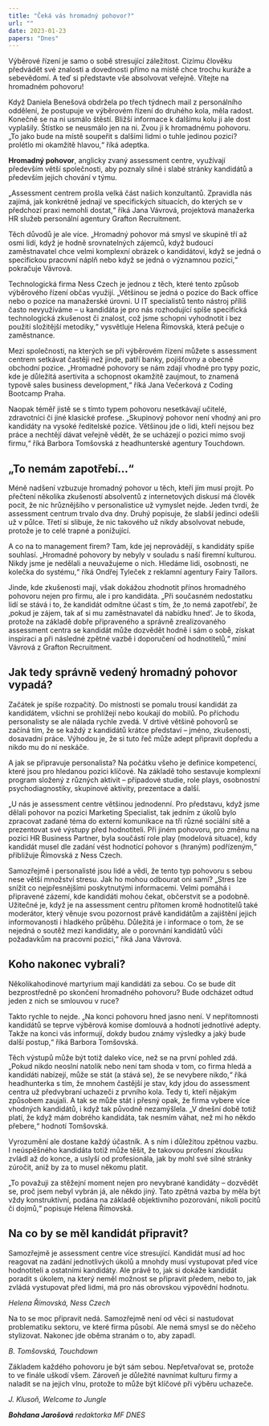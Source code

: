 ```yaml
---
title: "Čeká vás hromadný pohovor?"
url: ""
date: 2023-01-23
papers: "Dnes"
---
```


Výběrové řízení je samo o sobě stresující záležitost. Cizímu člověku předvádět své znalosti a dovednosti přímo na místě chce trochu kuráže a sebevědomí. A teď si představte vše absolvovat veřejně. Vítejte na hromadném pohovoru!


Když Daniela Benešová obdržela po třech týdnech mail z personálního oddělení, že postupuje ve výběrovém řízení do druhého kola, měla radost. Konečně se na ni usmálo štěstí. Bližší informace k dalšímu kolu ji ale dost vyplašily. Štístko se neusmálo jen na ni. Zvou ji k hromadnému pohovoru. „To jako bude na místě soupeřit s dalšími lidmi o tuhle jedinou pozici? prolétlo mi okamžitě hlavou,“ říká adeptka.

**Hromadný pohovor**, anglicky zvaný assessment centre, využívají především větší společnosti, aby poznaly silné i slabé stránky kandidátů a především jejich chování v týmu.

„Assessment centrem prošla velká část našich konzultantů. Zpravidla nás zajímá, jak konkrétně jednají ve specifických situacích, do kterých se v předchozí praxi nemohli dostat,“ říká Jana Vávrová, projektová manažerka HR služeb personální agentury Grafton Recruitment.

Těch důvodů je ale více. „Hromadný pohovor má smysl ve skupině tří až osmi lidí, když je hodně srovnatelných zájemců, když budoucí zaměstnavatel chce velmi komplexní obrázek o kandidátovi, když se jedná o specifickou pracovní náplň nebo když se jedná o významnou pozici,“ pokračuje Vávrová.

Technologická firma Ness Czech je jednou z těch, které tento způsob výběrového řízení občas využijí. „Většinou se jedná o pozice do Back office nebo o pozice na manažerské úrovni. U IT specialistů tento nástroj příliš často nevyužíváme – u kandidáta je pro nás rozhodující spíše specifická technologická zkušenost či znalost, což jsme schopni vyhodnotit i bez použití složitější metodiky,“ vysvětluje Helena Římovská, která pečuje o zaměstnance.

Mezi společnosti, na kterých se při výběrovém řízení můžete s assessment centrem setkávat častěji než jinde, patří banky, pojišťovny a obecně obchodní pozice. „Hromadné pohovory se nám zdají vhodné pro typy pozic, kde je důležitá asertivita a schopnost okamžitě zaujmout, to znamená typově sales business development,“ říká Jana Večerková z Coding Bootcamp Praha.

Naopak téměř jistě se s tímto typem pohovoru nesetkávají učitelé, zdravotníci či jiné klasické profese. „Skupinový pohovor není vhodný ani pro kandidáty na vysoké ředitelské pozice. Většinou jde o lidi, kteří nejsou bez práce a nechtějí dávat veřejně vědět, že se ucházejí o pozici mimo svoji firmu,“ říká Barbora Tomšovská z headhunterské agentury Touchdown.

## „To nemám zapotřebí…“
Méně nadšení vzbuzuje hromadný pohovor u těch, kteří jím musí projít. Po přečtení několika zkušeností absolventů z internetových diskusí má člověk pocit, že nic hrůznějšího v personalistice už vymyslet nejde. Jeden tvrdí, že assessment centrum trvalo dva dny. Druhý popisuje, že slabší jedinci odešli už v půlce. Třetí si slibuje, že nic takového už nikdy absolvovat nebude, protože je to celé trapné a ponižující.

A co na to management firem? Tam, kde jej neprovádějí, s kandidáty spíše souhlasí. „Hromadné pohovory by nebyly v souladu s naší firemní kulturou. Nikdy jsme je nedělali a neuvažujeme o nich. Hledáme lidi, osobnosti, ne kolečka do systému,“ říká Ondřej Tyleček z reklamní agentury Fairy Tailors.

Jinde, kde zkušenosti mají, však dokážou zhodnotit přínos hromadného pohovoru nejen pro firmu, ale i pro kandidáta. „Při současném nedostatku lidí se stává i to, že kandidát odmítne účast s tím, že ‚to nemá zapotřebí‘, že ‚pokud je zájem, tak ať si mu zaměstnavatel dá nabídku hned‘. Je to škoda, protože na základě dobře připraveného a správně zrealizovaného assessment centra se kandidát může dozvědět hodně i sám o sobě, získat inspiraci a při následné zpětné vazbě i doporučení od hodnotitelů,“ míní Vávrová z Grafton Recruitment.

## Jak tedy správně vedený hromadný pohovor vypadá?
Začátek je spíše rozpačitý. Do místnosti se pomalu trousí kandidát za kandidátem, všichni se prohlížejí nebo koukají do mobilů. Po příchodu personalisty se ale nálada rychle zvedá. V drtivé většině pohovorů se začíná tím, že se každý z kandidátů krátce představí – jméno, zkušenosti, dosavadní práce. Výhodou je, že si tuto řeč může adept připravit dopředu a nikdo mu do ní neskáče.

A jak se připravuje personalista? Na počátku všeho je definice kompetencí, které jsou pro hledanou pozici klíčové. Na základě toho sestavuje komplexní program složený z různých aktivit – případové studie, role plays, osobnostní psychodiagnostiky, skupinové aktivity, prezentace a další.

„U nás je assessment centre většinou jednodenní. Pro představu, když jsme dělali pohovor na pozici Marketing Specialist, tak jedním z úkolů bylo zpracovat zadané téma do externí komunikace na tři různé sociální sítě a prezentovat své výstupy před hodnotiteli. Při jiném pohovoru, pro změnu na pozici HR Business Partner, byla součástí role play (modelová situace), kdy kandidát musel dle zadání vést hodnotící pohovor s (hraným) podřízeným,“ přibližuje Římovská z Ness Czech.

Samozřejmě i personalisté jsou lidé a vědí, že tento typ pohovoru s sebou nese větší množství stresu. Jak ho mohou odbourat oni sami? „Stres lze snížit co nejpřesnějšími poskytnutými informacemi. Velmi pomáhá i připravené zázemí, kde kandidáti mohou čekat, občerstvit se a podobně. Užitečné je, když je na assessment centru přítomen kromě hodnotitelů také moderátor, který věnuje svou pozornost právě kandidátům a zajištění jejich informovanosti i hladkého průběhu. Důležitá je i informace o tom, že se nejedná o soutěž mezi kandidáty, ale o porovnání kandidátů vůči požadavkům na pracovní pozici,“ říká Jana Vávrová.

## Koho nakonec vybrali?
Několikahodinové martyrium mají kandidáti za sebou. Co se bude dít bezprostředně po skončení hromadného pohovoru? Bude odcházet odtud jeden z nich se smlouvou v ruce?

Takto rychle to nejde. „Na konci pohovoru hned jasno není. V nepřítomnosti kandidátů se teprve výběrová komise domlouvá a hodnotí jednotlivé adepty. Takže na konci vás informují, dokdy budou známy výsledky a jaký bude další postup,“ říká Barbora Tomšovská.

Těch výstupů může být totiž daleko více, než se na první pohled zdá. „Pokud nikdo neoslní natolik nebo není tam shoda v tom, co firma hledá a kandidáti nabízejí, může se stát (a stává se), že se nevybere nikdo,“ říká headhunterka s tím, že mnohem častější je stav, kdy jdou do assessment centra už předvybraní uchazeči z prvního kola. Tedy ti, kteří nějakým způsobem zaujali. A tak se může stát i přesný opak, že firma vybere více vhodných kandidátů, i když tak původně nezamýšlela. „V dnešní době totiž platí, že když mám dobrého kandidáta, tak nesmím váhat, než mi ho někdo přebere,“ hodnotí Tomšovská.

Vyrozumění ale dostane každý účastník. A s ním i důležitou zpětnou vazbu. I neúspěšného kandidáta totiž může těšit, že takovou profesní zkoušku zvládl až do konce, a uslyší od profesionála, jak by mohl své silné stránky zúročit, aniž by za to musel někomu platit.

„To považuji za stěžejní moment nejen pro nevybrané kandidáty – dozvědět se, proč jsem nebyl vybrán já, ale někdo jiný. Tato zpětná vazba by měla být vždy konstruktivní, podána na základě objektivního pozorování, nikoli pocitů či dojmů,“ popisuje Helena Římovská.

## Na co by se měl kandidát připravit?
Samozřejmě je assessment centre více stresující. Kandidát musí ad hoc reagovat na zadání jednotlivých úkolů a mnohdy musí vystupovat před více hodnotiteli a ostatními kandidáty. Ale právě to, jak si dokáže kandidát poradit s úkolem, na který neměl možnost se připravit předem, nebo to, jak zvládá vystupovat před lidmi, má pro nás obrovskou výpovědní hodnotu.

*Helena Římovská, Ness Czech*

Na to se moc připravit nedá. Samozřejmě není od věci si nastudovat problematiku sektoru, ve které firma působí. Ale nemá smysl se do něčeho stylizovat. Nakonec jde oběma stranám o to, aby zapadl.

*B. Tomšovská, Touchdown*

Základem každého pohovoru je být sám sebou. Nepřetvařovat se, protože to ve finále uškodí všem. Zároveň je důležité navnímat kulturu firmy a naladit se na jejich vlnu, protože to může být klíčové při výběru uchazeče.

*J. Klusoň, Welcome to Jungle*

***Bohdana Jarošová** redaktorka MF DNES*